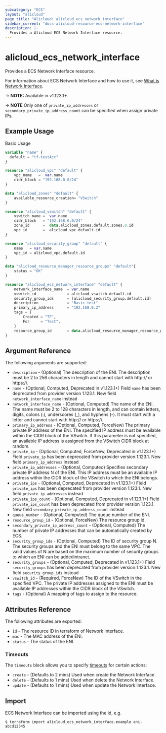 ```yaml
---
subcategory: "ECS"
layout: "alicloud"
page_title: "Alicloud: alicloud_ecs_network_interface"
sidebar_current: "docs-alicloud-resource-ecs-network-interface"
description: |-
  Provides a Alicloud ECS Network Interface resource.
---
```


# alicloud\_ecs\_network\_interface

Provides a ECS Network Interface resource.

For information about ECS Network Interface and how to use it, see [What is Network Interface](https://www.alibabacloud.com/help/en/doc-detail/58504.htm).

-> **NOTE:** Available in v1.123.1+.

-> **NOTE** Only one of `private_ip_addresses` or `secondary_private_ip_address_count` can be specified when assign private IPs. 

## Example Usage

Basic Usage

```terraform
variable "name" {
  default = "tf-testAcc"
}

resource "alicloud_vpc" "default" {
    vpc_name   =  var.name
    cidr_block = "192.168.0.0/24"
}

data "alicloud_zones" "default" {
    available_resource_creation= "VSwitch"
}

resource "alicloud_vswitch" "default" {
    vswitch_name =  var.name
    cidr_block   = "192.168.0.0/24"
    zone_id      =  data.alicloud_zones.default.zones.0.id
    vpc_id       =  alicloud_vpc.default.id
}

resource "alicloud_security_group" "default" {
    name   = var.name
    vpc_id = alicloud_vpc.default.id
}

data "alicloud_resource_manager_resource_groups" "default"{
    status = "OK"
}

resource "alicloud_ecs_network_interface" "default" {
    network_interface_name  = var.name
    vswitch_id              = alicloud_vswitch.default.id
    security_group_ids      = [alicloud_security_group.default.id]
    description             = "Basic test"
    primary_ip_address      = "192.168.0.2"
    tags = {
        Created = "TF",
        For     = "Test",
    }
    resource_group_id       = data.alicloud_resource_manager_resource_groups.default.ids.0
}

```

## Argument Reference

The following arguments are supported:

* `description` - (Optional) The description of the ENI. The description must be 2 to 256 characters in length and cannot start with http:// or https://.
* `name` - (Optional, Computed, Deprecated in v1.123.1+) Field `name` has been deprecated from provider version 1.123.1. New field `network_interface_name` instead
* `network_interface_name` - (Optional, Computed) The name of the ENI. The name must be 2 to 128 characters in length, and can contain letters, digits, colons (:), underscores (_), and hyphens (-). It must start with a letter and cannot start with http:// or https://.
* `primary_ip_address` - (Optional, Computed, ForceNew) The primary private IP address of the ENI. The specified IP address must be available within the CIDR block of the VSwitch. If this parameter is not specified, an available IP address is assigned from the VSwitch CIDR block at random.
* `private_ip` - (Optional, Computed, ForceNew, Deprecated in v1.123.1+) Field `private_ip` has been deprecated from provider version 1.123.1. New field `primary_ip_address` instead
* `private_ip_addresses` - (Optional, Computed) Specifies secondary private IP address N of the ENI. This IP address must be an available IP address within the CIDR block of the VSwitch to which the ENI belongs.
* `private_ips` - (Optional, Computed, Deprecated in v1.123.1+) Field `private_ips` has been deprecated from provider version 1.123.1. New field `private_ip_addresses` instead
* `private_ips_count` - (Optional, Computed, Deprecated in v1.123.1+) Field `private_ips_count` has been deprecated from provider version 1.123.1. New field `secondary_private_ip_address_count` instead
* `queue_number` - (Optional, Computed) The queue number of the ENI.
* `resource_group_id` - (Optional, ForceNew) The resource group id.
* `secondary_private_ip_address_count` - (Optional, Computed) The number of private IP addresses that can be automatically created by ECS.
* `security_group_ids` - (Optional, Computed) The ID of security group N. The security groups and the ENI must belong to the same VPC. The valid values of N are based on the maximum number of security groups to which an ENI can be addedintranet.
* `security_groups` - (Optional, Computed, Deprecated in v1.123.1+) Field `security_groups` has been deprecated from provider version 1.123.1. New field `security_group_ids` instead
* `vswitch_id` - (Required, ForceNew) The ID of the VSwitch in the specified VPC. The private IP addresses assigned to the ENI must be available IP addresses within the CIDR block of the VSwitch.
* `tags` - (Optional) A mapping of tags to assign to the resource.

## Attributes Reference

The following attributes are exported:

* `id` - The resource ID in terraform of Network Interface.
* `mac` - The MAC address of the ENI.
* `status` - The status of the ENI.

### Timeouts

The `timeouts` block allows you to specify [timeouts](https://www.terraform.io/docs/configuration-0-11/resources.html#timeouts) for certain actions:

* `create` - (Defaults to 2 mins) Used when create the Network Interface.
* `delete` - (Defaults to 1 mins) Used when delete the Network Interface.
* `update` - (Defaults to 1 mins) Used when update the Network Interface.

## Import

ECS Network Interface can be imported using the id, e.g.

```
$ terraform import alicloud_ecs_network_interface.example eni-abcd12345
```